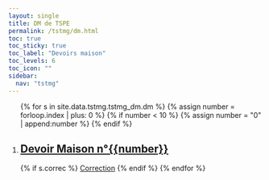 ```yaml
---
layout: single
title: DM de TSPE
permalink: /tstmg/dm.html
toc: true
toc_sticky: true
toc_label: "Devoirs maison"
toc_levels: 6
toc_icon: ""
sidebar:
  nav: "tstmg"
---
```


<ol>
{% for s in site.data.tstmg.tstmg_dm.dm %}
{% assign number = forloop.index | plus: 0 %}
{% if number < 10 %}
{% assign number = "0" | append:number %}
{% endif %}

<li>
<h2 class="mycss" id="dm_{{number}}"><a href="../_pages/tstmg/dm/tstmg-dm{{number}}.pdf">Devoir Maison n°{{number}}</a></h2>
</li>
{% if s.correc %}
<a href="../_pages/tspe/dm/tstmg-correcdm{{number}}.pdf">Correction</a>
{% endif %}
{% endfor %}
</ol>
